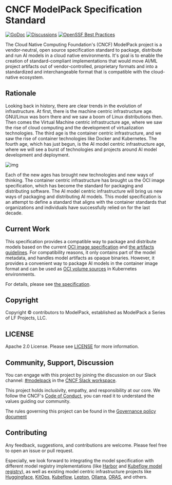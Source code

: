 # CNCF ModelPack Specification Standard

[![GoDoc](https://godoc.org/github.com/modelpack/model-spec?status.svg)](https://godoc.org/github.com/modelpack/model-spec)
[![Discussions](https://img.shields.io/badge/discussions-on%20github-blue?style=flat-square)](https://github.com/modelpack/model-spec/discussions)
[![OpenSSF Best Practices](https://www.bestpractices.dev/projects/10919/badge)](https://www.bestpractices.dev/projects/10919)

The Cloud Native Computing Foundation's (CNCF) ModelPack project is a vendor-neutral, open source specification standard to package, distribute and run AI models in a cloud native environments. It's goal is to enable the creation of standard-compliant implementations that would move AI/ML project artifacts out of vendor-controlled, proprietary formats and into a standardized and interchangeable format that is compatible with the cloud-native ecosystem.

## Rationale

Looking back in history, there are clear trends in the evolution of infrastructure. At first, there is the machine centric infrastructure age. GNU/Linux was born there and we saw a boom of Linux distributions then. Then comes the Virtual Machine centric infrastructure age, where we saw the rise of cloud computing and the development of virtualization technologies. The third age is the container centric infrastructure, and we saw the rise of container technologies like Docker and Kubernetes. The fourth age, which has just begun, is the AI model centric infrastructure age, where we will see a burst of technologies and projects around AI model development and deployment.

![img](docs/img/infra-trends.png)

Each of the new ages has brought new technologies and new ways of thinking. The container centric infrastructure has brought us the OCI image specification, which has become the standard for packaging and distributing software. The AI model centric infrastructure will bring us new ways of packaging and distributing AI models. This model specification is an attempt to define a standard that aligns with the container standards that organizations and individuals have successfully relied on for the last decade.

## Current Work

This specification provides a compatible way to package and distribute models based on the current [OCI image specification](https://github.com/opencontainers/image-spec/) and [the artifacts guidelines](https://github.com/opencontainers/image-spec/blob/main/manifest.md#guidelines-for-artifact-usage). For compatibility reasons, it only contains part of the model metadata, and handles model artifacts as opaque binaries. However, it provides a convenient way to package AI models in the container image format and can be used as [OCI volume sources](https://github.com/kubernetes/enhancements/issues/4639) in Kubernetes environments.

For details, please see [the specification](docs/spec.md).

## Copyright

Copyright © contributors to ModelPack, established as ModelPack a Series of LF Projects, LLC.

## LICENSE

Apache 2.0 License. Please see [LICENSE](LICENSE) for more information.

## Community, Support, Discussion

You can engage with this project by joining the discussion on our Slack channel: [#modelpack](https://cloud-native.slack.com/archives/C07T0V480LF) in the [CNCF Slack workspace](https://slack.cncf.io/).

This project holds inclusivity, empathy, and responsibility at our core. We follow the CNCF's [Code of Conduct](./code-of-conduct.md), you can read it to understand the values guiding our community.

The rules governing this project can be found in the [Governance policy document](./GOVERNANCE.md)

## Contributing

Any feedback, suggestions, and contributions are welcome. Please feel free to open an issue or pull request.

Especially, we look forward to integrating the model specification with different model registry implementations (like [Harbor](https://goharbor.io/) and [Kubeflow model registry](https://www.kubeflow.org/docs/components/model-registry/overview/)), as well as existing model centric infrastructure projects like [Huggingface](https://huggingface.co/), [KitOps](https://kitops.ml/), [Kubeflow](https://www.kubeflow.org/), [Lepton](https://www.lepton.ai/), [Ollama](https://github.com/ollama/ollama), [ORAS](https://oras.land/), and others.

